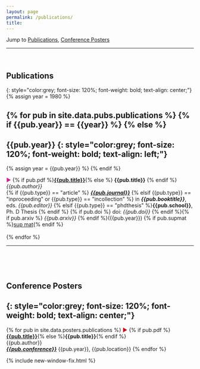 ```yaml
---
layout: page
permalink: /publications/
title: 
---
```


Jump to [Publications](#peer-reviewed-publications), [Conference Posters](#conference-poster)

---
<br>

## Publications
{: style="color:grey; font-size: 120%; font-weight: bold; text-align: center;"}
{% assign year = 1980 %}

{% for pub in site.data.pubs.publications %}
{% if {{pub.year}} == {{year}} %} 
{% else %} 
---
{{pub.year}}
{: style="color:grey; font-size: 120%; font-weight: bold; text-align: left;"}
---
{% assign year = {{pub.year}} %}
{% endif %} 

<span style="color: #D02090">▶︎</span> {% if pub.pdf %}[**{{pub.title}}**]({{pub.pdf}}){% else %} **{{pub.title}}** {% endif %}
 <br>*{{pub.author}}*<br>
{% if {{pub.type}} == "article" %} <span style="text-decoration:underline">***{{pub.journal}}***</span>
{% elsif {{pub.type}} == "inproceeding" or {{pub.type}} == "incollection" %} in ***{{pub.booktitle}}***, eds. *{{pub.editor}}*
{% elsif {{pub.type}} == "phdthesis" %}**{{pub.school}}**, Ph. D Thesis
{% endif %} {% if pub.doi %} doi: *{{pub.doi}}* {% endif %}{% if pub.arxiv %} *{{pub.arxiv}}* {% endif %}({{pub.year}})
{% if pub.supmat %}[sup mat]({{pub.supmat}}){% endif %}
<br><br>
{% endfor %}

---
<br><br><br>
## Conference Posters
{: style="color:grey; font-size: 120%; font-weight: bold; text-align: center;"}
---
{% for pub in site.data.posters.publications %}
<span style="color: #c90016">▶︎</span> {% if pub.pdf %}[**{{pub.title}}**]({{pub.pdf}}){% else %}**{{pub.title}}**{% endif %}
 <br>{{pub.author}}<br>
 <span style="text-decoration:underline">***{{pub.conference}}***</span> {{pub.year}}, {{pub.location}}
{% endfor %}


{% include new-window-fix.html %}
